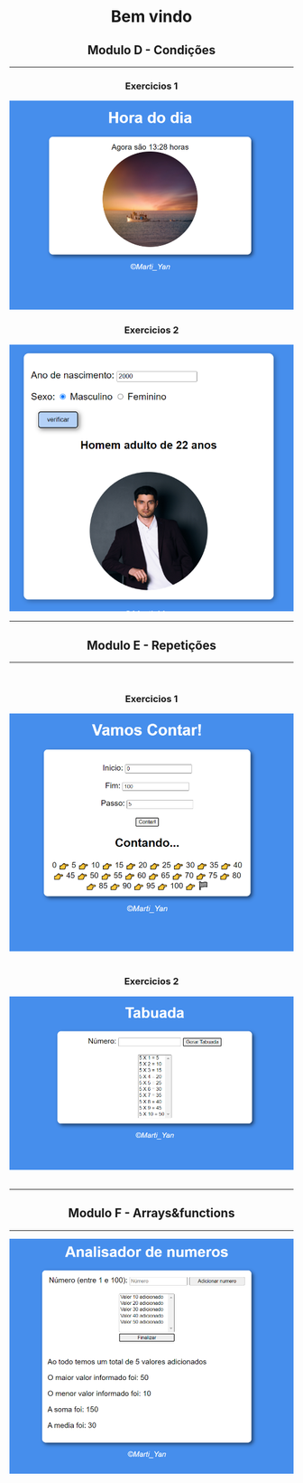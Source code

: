 <h1 style="text-align:center"> Bem vindo </h1>
<h2 style="text-align:center"> Modulo D - Condições</h2>
<hr>
<h3 style="text-align:center">  Exercicios 1 </h3>
<img src="./img_readme/ex1.png">

<br>
<h3 style="text-align:center">  Exercicios 2 </h3>
<img src="./img_readme/ex2.png">

<br>
<hr>
<h2 style="text-align:center"> Modulo E - Repetições</h2>
<hr>
<br>
<h3 style="text-align:center">  Exercicios 1 </h3>
<img src="./img_readme/ex3.png">
<br>
<br>
<h3 style="text-align:center">  Exercicios 2 </h3>
<img src="./img_readme/ex4.png">
<br><br>
<hr>
<h2 style="text-align:center"> Modulo F - Arrays&functions</h2>
<hr>
<img src="./img_readme/ex5.png">


